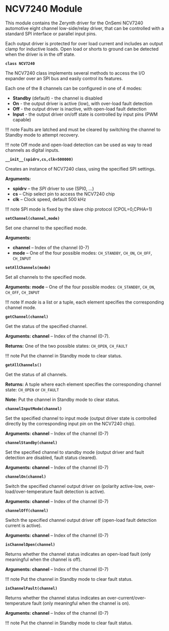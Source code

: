 # NCV7240 Module

This module contains the Zerynth driver for the OnSemi NCV7240 automotive eight channel low-side/relay driver, that can be controlled with a standard SPI interface or parallel input pins.

Each output driver is protected for over load current and includes an output clamp for inductive loads. Open load or shorts to ground can be detected when the driver is in the off state.


**`class NCV7240`**

The NCV7240 class implements several methods to access the I/O expander over an SPI bus and easily control its features.

Each one of the 8 channels can be configured in one of 4 modes:

-	**Standby** (default) - the channel is disabled
-	**On** - the output driver is active (low), with over-load fault detection
-	**Off** - the output driver is inactive, with open-load fault detection
-	**Input** - the output driver on/off state is controlled by input pins (PWM capable)

!!! note
	Faults are latched and must be cleared by switching the channel to Standby mode to attempt recovery.
	
!!! note
	Off mode and open-load detection can be used as way to read channels as digital inputs.



**`__init__(spidrv,cs,clk=500000)`**

Creates an instance of NCV7240 class, using the specified SPI settings.

**Arguments:**

    
-	**spidrv** – the *SPI* driver to use (SPI0, …)
-	**cs** – Chip select pin to access the NCV7240 chip
-	**clk** – Clock speed, default 500 kHz

!!! note
	SPI mode is fixed by the slave chip protocol (CPOL=0,CPHA=1)



**`setChannel(channel,mode)`**

Set one channel to the specified mode.


**Arguments:**

    
-	**channel** – Index of the channel (0-7)
-	**mode** – One of the four possible modes: `CH_STANDBY`, `CH_ON`, `CH_OFF`, `CH_INPUT`


**`setAllChannels(mode)`**

Set all channels to the specified mode.

**Arguments:**  **mode** – One of the four possible modes: `CH_STANDBY`, `CH_ON`, `CH_OFF`, `CH_INPUT`



!!! note
	If *mode* is a list or a tuple, each element specifies the corresponding channel mode.



**`getChannel(channel)`**

Get the status of the specified channel.


**Arguments:** **channel** – Index of the channel (0-7).



**Returns:** One of the two possible states: `CH_OPEN`, `CH_FAULT`



!!! note
	Put the channel in Standby mode to clear status.



**`getAllChannels()`**

Get the status of all channels.


**Returns:** A tuple where each element specifies the corresponding channel state: `CH_OPEN` or `CH_FAULT`



**Note:** Put the channel in Standby mode to clear status.



**`channelInputMode(channel)`**

Set the specified channel to input mode (output driver state is controlled directly by the corresponding input pin on the NCV7240 chip).

**Arguments:** **channel** – Index of the channel (0-7)



**`channelStandby(channel)`**

Set the specified channel to standby mode (output driver and fault detection are disabled, fault status cleared).


**Arguments:** **channel** – Index of the channel (0-7)



**`channelOn(channel)`**

Switch the specified channel output driver on (polarity active-low, over-load/over-temperature fault detection is active).

**Arguments:** **channel** – Index of the channel (0-7)


**`channelOff(channel)`**

Switch the specified channel output driver off (open-load fault detection current is active).

**Arguments:** **channel** – Index of the channel (0-7)



**`isChannelOpen(channel)`**

Returns whether the channel status indicates an open-load fault (only meaningful when the channel is off).

 **Arguments:** **channel** – Index of the channel (0-7)


!!! note
	Put the channel in Standby mode to clear fault status.


**`isChannelFault(channel)`**

Returns whether the channel status indicates an over-current/over-temperature fault (only meaningful when the channel is on).

**Arguments:** **channel** – Index of the channel (0-7)




!!! note
	Put the channel in Standby mode to clear fault status.
<!--stackedit_data:
eyJoaXN0b3J5IjpbMTE0OTkxNjk1OCwtNjQ4ODUxODI5XX0=
-->